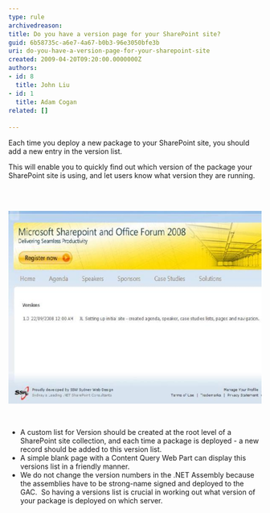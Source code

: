 ```yaml
---
type: rule
archivedreason: 
title: Do you have a version page for your SharePoint site?
guid: 6b58735c-a6e7-4a67-b0b3-96e3050bfe3b
uri: do-you-have-a-version-page-for-your-sharepoint-site
created: 2009-04-20T09:20:00.0000000Z
authors:
- id: 8
  title: John Liu
- id: 1
  title: Adam Cogan
related: []

---
```




  <p>Each time you deploy a new package to your SharePoint site, you should add a new entry in the version list.</p>
<p>This will enable you to quickly find out which version of the package your SharePoint site is using, and let users know what version they are running.</p>

<br><excerpt class='endintro'></excerpt><br>

  <p>
    <img alt="" style="border-bottom:0px solid;border-left:0px solid;border-top:0px solid;border-right:0px solid;" border="0" src="SP_version_small.jpg" />
  </p>
<p> </p>
<ul>
    <li>A custom list for Version should be created at the root level of a SharePoint site collection, and each time a package is deployed - a new record should be added to this version list. </li>
    <li>A simple blank page with a Content Query Web Part can display this versions list in a friendly manner. </li>
    <li>We do not change the version numbers in the .NET Assembly because the assemblies have to be strong-name signed and deployed to the GAC.  So having a versions list is crucial in working out what version of your package is deployed on which server.</li>
</ul>



